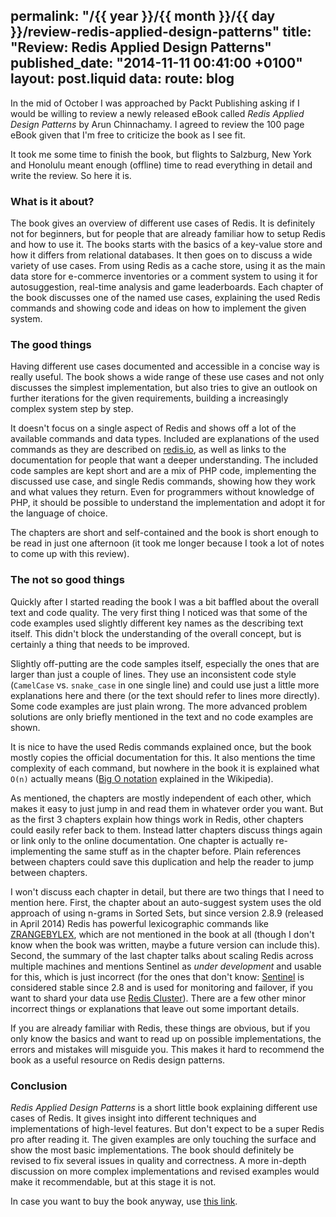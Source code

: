 permalink: "/{{ year }}/{{ month }}/{{ day }}/review-redis-applied-design-patterns"
title: "Review: Redis Applied Design Patterns"
published_date: "2014-11-11 00:41:00 +0100"
layout: post.liquid
data:
  route: blog
---
In the mid of October I was approached by Packt Publishing asking if
I would be willing to review a newly released eBook called *Redis Applied Design Patterns* by Arun Chinnachamy.
I agreed to review the 100 page eBook given that I'm free to criticize the book as I see fit.

It took me some time to finish the book, but flights to Salzburg, New York and Honolulu meant enough (offline) time to read everything in detail
and write the review. So here it is.

### What is it about?

The book gives an overview of different use cases of Redis.
It is definitely not for beginners, but for people that are already familiar how to setup Redis and how to use it.
The books starts with the basics of a key-value store and how it differs from relational databases.
It then goes on to discuss a wide variety of use cases.
From using Redis as a cache store, using it as the main data store for e-commerce inventories or a comment system
to using it for autosuggestion, real-time analysis and game leaderboards.
Each chapter of the book discusses one of the named use cases, explaining the used Redis commands and
showing code and ideas on how to implement the given system.

### The good things

Having different use cases documented and accessible in a concise way is really useful.
The book shows a wide range of these use cases and not only discusses the simplest implementation,
but also tries to give an outlook on further iterations for the given requirements, building a increasingly complex system step by step.

It doesn't focus on a single aspect of Redis and shows off a lot of the available commands and data types.
Included are explanations of the used commands as they are described on [redis.io][commands],
as well as links to the documentation for people that want a deeper understanding.
The included code samples are kept short and are a mix of PHP code, implementing the discussed use case,
and single Redis commands, showing how they work and what values they return.
Even for programmers without knowledge of PHP, it should be possible to understand the implementation and adopt it for the language of choice.

The chapters are short and self-contained and the book is short enough to be read in just one afternoon (it took me longer because I took a lot of notes to come up with this review).

### The not so good things

Quickly after I started reading the book I was a bit baffled about the overall text and code quality.
The very first thing I noticed was that some of the code examples used slightly different key names as the describing text itself.
This didn't block the understanding of the overall concept, but is certainly a thing that needs to be improved.

Slightly off-putting are the code samples itself, especially the ones that are larger than just a couple of lines.
They use an inconsistent code style (`CamelCase` vs. `snake_case` in one single line) and could use just a little more explanations here and there
(or the text should refer to lines more directly).
Some code examples are just plain wrong.
The more advanced problem solutions are only briefly mentioned in the text and no code examples are shown.

It is nice to have the used Redis commands explained once, but the book mostly copies the official documentation for this.
It also mentions the time complexity of each command, but nowhere in the book it is explained what `O(n)` actually means ([Big O notation][bigo] explained in the Wikipedia).

As mentioned, the chapters are mostly independent of each other, which makes it easy to just jump in and read them in whatever order you want.
But as the first 3 chapters explain how things work in Redis, other chapters could easily refer back to them.
Instead latter chapters discuss things again or link only to the online documentation.
One chapter is actually re-implementing the same stuff as in the chapter before.
Plain references between chapters could save this duplication and help the reader to jump between chapters.

I won't discuss each chapter in detail, but there are two things that I need to mention here.
First, the chapter about an auto-suggest system uses the old approach of using n-grams in Sorted Sets,
but since version 2.8.9 (released in April 2014) Redis has powerful lexicographic commands like [ZRANGEBYLEX][],
which are not mentioned in the book at all (though I don't know when the book was written, maybe a future version can include this).
Second, the summary of the last chapter talks about scaling Redis across multiple machines and mentions Sentinel as *under development* and usable for this, which is just incorrect (for the ones that don't know: [Sentinel][] is considered stable since 2.8 and is used for monitoring and failover, if you want to shard your data use [Redis Cluster][cluster]).
There are a few other minor incorrect things or explanations that leave out some important details.

If you are already familiar with Redis, these things are obvious, but if you only know the basics and want to read up on possible implementations, the errors and mistakes will misguide you.
This makes it hard to recommend the book as a useful resource on Redis design patterns.

### Conclusion

*Redis Applied Design Patterns* is a short little book explaining different use cases of Redis.
It gives insight into different techniques and implementations of high-level features.
But don't expect to be a super Redis pro after reading it.
The given examples are only touching the surface and show the most basic implementations.
The book should definitely be revised to fix several issues in quality and correctness.
A more in-depth discussion on more complex implementations and revised examples would make it recommendable,
but at this stage it is not.

In case you want to buy the book anyway, use [this link][buy].

[buy]: https://www.packtpub.com/networking-and-servers/redis-applied-design-patterns?utm_source=ashb.com&utm_medium=all&utm_campaign=Redis
[packtpub]: http://www.packtpub.com
[commands]: http://redis.io/commands
[zrangebylex]: http://redis.io/commands/zrangebylex
[sentinel]: http://redis.io/topics/sentinel
[cluster]: http://redis.io/topics/cluster-spec
[bigo]: http://en.wikipedia.org/wiki/Big_O_notation
